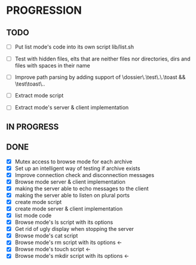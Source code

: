 # PROGRESSION

## TODO
+ [ ] Put list mode's code into its own script lib/list.sh
+ [ ] Test with hidden files, elts that are neither files nor directories, dirs and files with spaces in their name

+ [ ] Improve path parsing by adding support of \dossier\\.\test\\.\\.\toast && \test\toast\\..

+ [ ] Extract mode script
+ [ ] Extract mode's server & client implementation


## IN PROGRESS


## DONE
+ [X] Mutex access to browse mode for each archive
+ [X] Set up an intelligent way of testing if archive exists
+ [X] Improve connection check and disconnection messages
+ [X] Browse mode server & client implementation
+ [X] making the server able to echo messages to the client
+ [X] making the server able to listen on plural ports
+ [X] create mode script
+ [X] create mode server & client implementation
+ [X] list mode code
+ [X] Browse mode's ls script with its options
+ [X] Get rid of ugly display when stopping the server
+ [X] Browse mode's cat script
+ [X] Browse mode's rm script with its options <-
+ [X] Browse mode's touch script <-
+ [X] Browse mode's mkdir script with its options <-
